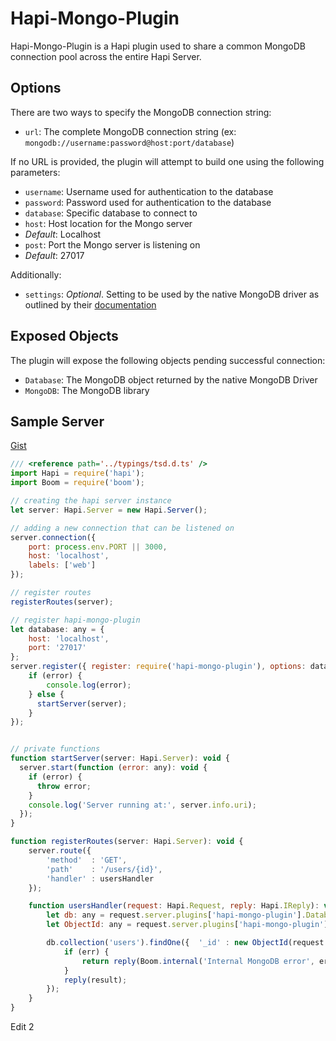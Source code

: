 # Hapi-Mongo-Plugin

Hapi-Mongo-Plugin is a Hapi plugin used to share a common MongoDB connection pool across the entire Hapi Server.

## Options
There are two ways to specify the MongoDB connection string:
* `url`: The complete MongoDB connection string (ex: `mongodb://username:password@host:port/database`)

If no URL is provided, the plugin will attempt to build one using the following parameters:
* `username`: Username used for authentication to the database
* `password`: Password used for authentication to the database
* `database`: Specific database to connect to
* `host`: Host location for the Mongo server
 * *Default*: Localhost
* `post`: Port the Mongo server is listening on
 * *Default*: 27017

Additionally:
* `settings`: *Optional*. Setting to be used by the native MongoDB driver as outlined by their [documentation](http://mongodb.github.io/node-mongodb-native/driver-articles/mongoclient.html#mongoclient-connect-options)

## Exposed Objects
The plugin will expose the following objects pending successful connection:
* `Database`: The MongoDB object returned by the native MongoDB Driver
* `MongoDB`: The MongoDB library

## Sample Server
[Gist](https://gist.github.com/BrandonCKrueger/1c4db489aec56cb3cea2)
```javascript
/// <reference path='../typings/tsd.d.ts' />
import Hapi = require('hapi');
import Boom = require('boom');

// creating the hapi server instance
let server: Hapi.Server = new Hapi.Server();

// adding a new connection that can be listened on
server.connection({
    port: process.env.PORT || 3000,
    host: 'localhost',
    labels: ['web']
});

// register routes
registerRoutes(server);

// register hapi-mongo-plugin
let database: any = {
	host: 'localhost',
	port: '27017'
};
server.register({ register: require('hapi-mongo-plugin'), options: database }, function(error: any): void {
    if (error) {
        console.log(error);
    } else {
      startServer(server);
    }
});


// private functions
function startServer(server: Hapi.Server): void {
  server.start(function (error: any): void {
    if (error) {
      throw error;
    }
    console.log('Server running at:', server.info.uri);
  });
}

function registerRoutes(server: Hapi.Server): void {
    server.route({
        'method'  : 'GET',
        'path'    : '/users/{id}',
        'handler' : usersHandler
    });

    function usersHandler(request: Hapi.Request, reply: Hapi.IReply): void {
        let db: any = request.server.plugins['hapi-mongo-plugin'].Database;
        let ObjectId: any = request.server.plugins['hapi-mongo-plugin'].MongoDB.ObjectID;

        db.collection('users').findOne({  '_id' : new ObjectId(request.params.id) }, function(err: any, result: any): any {
            if (err) {
                return reply(Boom.internal('Internal MongoDB error', err));
            }
            reply(result);
        });
    }
}
```

Edit 2
